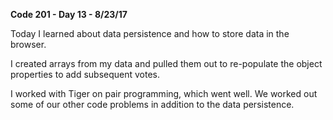 **Code 201 - Day 13 - 8/23/17**

Today I learned about data persistence and how to store data in the browser.

I created arrays from my data and pulled them out to re-populate the object properties to add subsequent votes.

I worked with Tiger on pair programming, which went well. We worked out some of our other code problems in addition to the data persistence.
